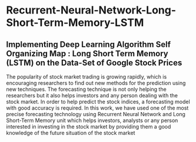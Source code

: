 # Recurrent-Neural-Network-Long-Short-Term-Memory-LSTM
## Implementing Deep Learning Algorithm Self Organizing Map : Long Short Term Memory (LSTM) on the Data-Set of Google Stock Prices
The popularity of stock market trading is growing rapidly, which is encouraging researchers to find out new methods for the prediction using new techniques. The forecasting technique is not only helping the researchers but it also helps investors and any person dealing with the stock market. In order to help predict the stock indices, a forecasting model with good accuracy is required. In this work, we have used one of the most precise forecasting technology using Recurrent Neural Network and Long Short-Term Memory unit which helps investors, analysts or any person interested in investing in the stock market by providing them a good knowledge of the future situation of the stock market
